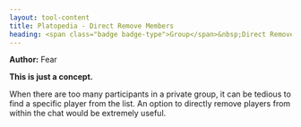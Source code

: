```yaml
---
layout: tool-content
title: Platopedia - Direct Remove Members
heading: <span class="badge badge-type">Group</span>&nbsp;Direct Remove Members
---
```


<div class="linebreak"></div>

**Author:** Fear

**This is just a concept.**

When there are too many participants in a private group, it can be tedious to find a specific player from the list. An option to directly remove players from within the chat would be extremely useful.

<div class="linebreak"></div>

<div class="content-image" data-url="/docs/assets/images/concepts/directremovemembers.png" data-width="600px" data-label=""></div>

<div class="linebreak"></div>
